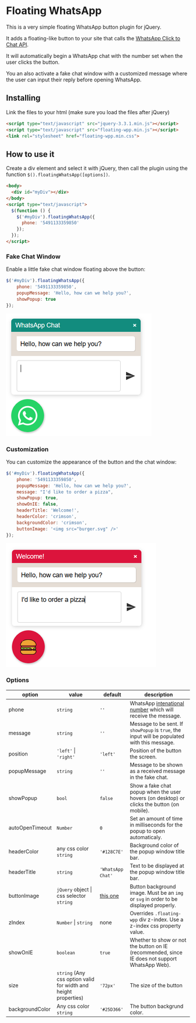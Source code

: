 # Floating WhatsApp

This is a very simple floating WhatsApp button plugin for jQuery.

It adds a floating-like button to your site that calls the [WhatsApp Click to Chat API](https://faq.whatsapp.com/en/26000030/).

It will automatically begin a WhatsApp chat with the number set when the user clicks the button.

You an also activate a fake chat window with a customized message where the user can input their reply before opening WhatsApp.

## Installing

Link the files to your html (make sure you load the files after jQuery)

```html
<script type="text/javascript" src="jquery-3.3.1.min.js"></script>
<script type="text/javascript" src="floating-wpp.min.js"></script>
<link rel="stylesheet" href="floating-wpp.min.css">
```

## How to use it

Create a div element and select it with jQuery, then call the plugin using the function `$().floatingWhatsApp([options])`.

```html
<body>
  <div id="myDiv"></div>
</body>
<script type="text/javascript">
  $(function () {
    $('#myDiv').floatingWhatsApp({
      phone: '5491133359850'
    });
  });
</script>
```
### Fake Chat Window

Enable a little fake chat window floating above the button:

```js
$('#myDiv').floatingWhatsApp({
    phone: '5491133359850',
    popupMessage: 'Hello, how can we help you?',
    showPopup: true
});
```

![Fake Chat Window](fake-chat.png)

### Customization

You can customize the appearance of the button and the chat window:

```js
$('#myDiv').floatingWhatsApp({
    phone: '5491133359850',
    popupMessage: 'Hello, how can we help you?',
    message: "I'd like to order a pizza",
    showPopup: true,
    showOnIE: false,
    headerTitle: 'Welcome!',
    headerColor: 'crimson',
    backgroundColor: 'crimson',
    buttonImage: '<img src="burger.svg" />'
});
```

![Custom settings](custom-settings.png)

### Options

| option              | value                                         | default                  | description |
|---------------------|-----------------------------------------------|--------------------------|-------------|
| phone               | `string`                                      | `''`                     | WhatsApp [intenational number](https://faq.whatsapp.com/en/general/21016748) which will receive the message.
| message             | `string`                                      | `''`                     | Message to be sent. If `showPopup` is `true`, the input will be populated with this message.
| position            | `'left'` &#124; `'right'`                     | `'left'`                 | Position of the button the screen.
| popupMessage        | `string`                                      | `''`                     | Message to be shown as a received message in the fake chat.
| showPopup           | `bool`                                        | `false`                  | Show a fake chat popup when the user hovers (on desktop) or clicks the button (on mobile).
| autoOpenTimeout     | `Number`                                      | `0`                      | Set an amount of time in milliseconds for the popup to open automaticaly.
| headerColor         | any css color `string`                        | `'#128C7E'`              | Background color of the popup window title bar.
| headerTitle         | `string`                                      | `'WhatsApp Chat'`        | Text to be displayed at the popup window title bar.
| buttonImage         | `jQuery` object &#124; css selector `string`  | [this one](whatsapp.svg) | Button background image. Must be an `img` or `svg` in order to be displayed properly.
| zIndex              | `Number` &#124; `string`                      | none                     | Overrides `.floating-wpp` div z-index. Use a z-index css property value.
| showOnIE            | `boolean`                                     | `true`                   | Whether to show or not the button on IE (recommended, since IE does not support WhatsApp Web).
| size                | `string` (Any css option valid for width and height properties) | `'72px'` | The size of the button
| backgroundColor     | Any css color `string`                        | `'#25D366'`               | The button backgrund color.
